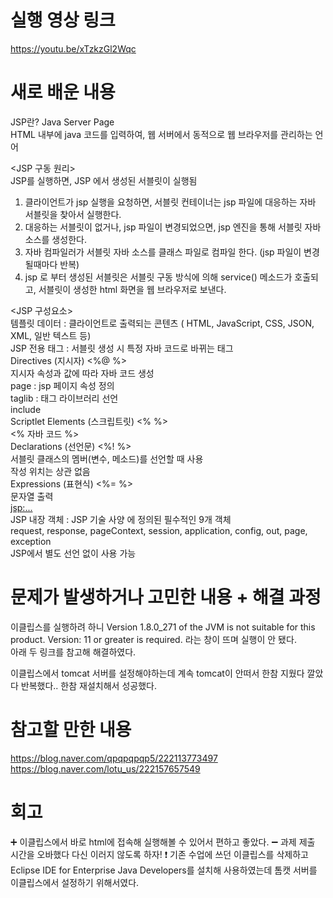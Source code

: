 # 실행 영상 링크
https://youtu.be/xTzkzGl2Wqc

# 새로 배운 내용
JSP란? Java Server Page  
HTML 내부에 java 코드를 입력하여, 웹 서버에서 동적으로 웹 브라우저를 관리하는 언어

<JSP 구동 원리>  
JSP를 실행하면, JSP 에서 생성된 서블릿이 실행됨  
1) 클라이언트가 jsp 실행을 요청하면, 서블릿 컨테이너는 jsp 파일에 대응하는 자바 서블릿을 찾아서 실행한다.  
2) 대응하는 서블릿이 없거나, jsp 파일이 변경되었으면, jsp 엔진을 통해 서블릿 자바 소스를 생성한다.  
3) 자바 컴파일러가 서블릿 자바 소스를 클래스 파일로 컴파일 한다. (jsp 파일이 변경될때마다 반복)  
4) jsp 로 부터 생성된 서블릿은 서블릿 구동 방식에 의해 service() 메소드가 호출되고, 서블릿이 생성한 html 화면을 웹 브라우저로 보낸다. 

<JSP 구성요소>  
템플릿 데이터 : 클라이언트로 출력되는 콘텐츠 ( HTML, JavaScript, CSS, JSON, XML, 일반 텍스트 등)  
JSP 전용 태그 : 서블릿 생성 시 특정 자바 코드로 바뀌는 태그  
Directives (지시자) <%@ %>  
지시자 속성과 값에 따라 자바 코드 생성  
page : jsp 페이지 속성 정의  
taglib : 태그 라이브러리 선언  
include  
Scriptlet Elements (스크립트릿) <% %>  
<% 자바 코드 %>  
Declarations (선언문) <%! %>  
서블릿 클래스의 멤버(변수, 메소드)를 선언할 때 사용  
작성 위치는 상관 없음  
Expressions (표현식) <%= %>  
문자열 출력  
<jsp:...>  
JSP 내장 객체 : JSP 기술 사양 에 정의된 필수적인 9개 객체  
request, response, pageContext, session, application, config, out, page, exception  
JSP에서 별도 선언 없이 사용 가능  

# 문제가 발생하거나 고민한 내용 + 해결 과정
이클립스를 실행하려 하니 Version 1.8.0_271 of the JVM is not suitable for this product. Version: 11 or greater is required. 라는 창이 뜨며 실행이 안 됐다.  
아래 두 링크를 참고해 해결하였다.

이클립스에서 tomcat 서버를 설정해야하는데 계속 tomcat이 안떠서 한참 지웠다 깔았다 반복했다.. 한참 재설치해서 성공했다.

# 참고할 만한 내용
https://blog.naver.com/qpqpqpqp5/222113773497
https://blog.naver.com/lotu_us/222157657549


# 회고
:heavy_plus_sign: 이클립스에서 바로 html에 접속해 실행해볼 수 있어서 편하고 좋았다.
:heavy_minus_sign: 과제 제출 시간을 오바했다 다신 이러지 않도록 하자! 
:exclamation: 기존 수업에 쓰던 이클립스를 삭제하고 Eclipse IDE for Enterprise Java Developers를 설치해 사용하였는데 톰캣 서버를 이클립스에서 설정하기 위해서였다.
